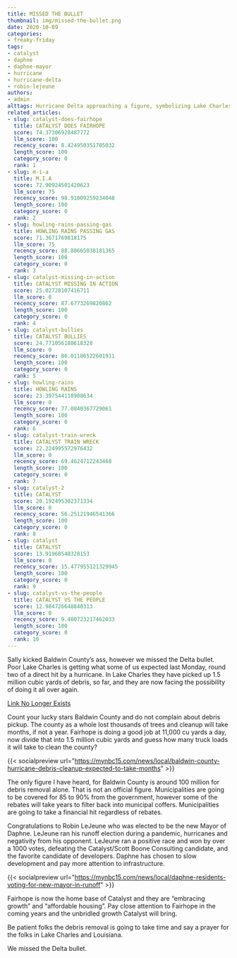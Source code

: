 ```yaml
---
title: MISSED THE BULLET
thumbnail: img/missed-the-bullet.png
date: 2020-10-09
categories:
- freaky-friday
tags:
- catalyst
- daphne
- daphne-mayor
- hurricane
- hurricane-delta
- robin-lejeune
authors:
- admin
alttags: Hurricane Delta approaching a figure, symbolizing Lake Charles facing another direct hit after significant storm damage
related_articles:
- slug: catalyst-does-fairhope
  title: CATALYST DOES FAIRHOPE
  score: 74.37306928487772
  llm_score: 100
  recency_score: 8.424950351705032
  length_score: 100
  category_score: 0
  rank: 1
- slug: m-i-a
  title: M.I.A
  score: 72.90924501420623
  llm_score: 75
  recency_score: 98.91009259234048
  length_score: 100
  category_score: 0
  rank: 2
- slug: howling-rains-passing-gas
  title: HOWLING RAINS PASSING GAS
  score: 71.3671769818175
  llm_score: 75
  recency_score: 88.88665038181365
  length_score: 100
  category_score: 0
  rank: 3
- slug: catalyst-missing-in-action
  title: CATALYST MISSING IN ACTION
  score: 25.02728107416711
  llm_score: 0
  recency_score: 87.6773269820862
  length_score: 100
  category_score: 0
  rank: 4
- slug: catalyst-bullies
  title: CATALYST BULLIES
  score: 24.771056188618328
  llm_score: 0
  recency_score: 86.01186522601911
  length_score: 100
  category_score: 0
  rank: 5
- slug: howling-rains
  title: HOWLING RAINS
  score: 23.397544118908634
  llm_score: 0
  recency_score: 77.0840367729061
  length_score: 100
  category_score: 0
  rank: 6
- slug: catalyst-train-wreck
  title: CATALYST TRAIN WRECK
  score: 22.224995572976432
  llm_score: 0
  recency_score: 69.4624712243468
  length_score: 100
  category_score: 0
  rank: 7
- slug: catalyst-2
  title: CATALYST
  score: 20.192495302371334
  llm_score: 0
  recency_score: 56.25121946541366
  length_score: 100
  category_score: 0
  rank: 8
- slug: catalyst
  title: CATALYST
  score: 13.91968540328153
  llm_score: 0
  recency_score: 15.477955121329945
  length_score: 100
  category_score: 0
  rank: 9
- slug: catalyst-vs-the-people
  title: CATALYST VS THE PEOPLE
  score: 12.984726648840313
  llm_score: 0
  recency_score: 9.400723217462033
  length_score: 100
  category_score: 0
  rank: 10
---
```

Sally kicked Baldwin County’s ass, however we missed the Delta bullet. Poor Lake Charles is getting what some of us expected last Monday, round two of a direct hit by a hurricane. In Lake Charles they have picked up 1.5 million cubic yards of debris, so far, and they are now facing the possibility of doing it all over again.

[Link No Longer Exists](https://www.washingtonpost.com/weather/2020/10/09/hurricane-delta-live-updates/)

Count your lucky stars Baldwin County and do not complain about debris pickup. The county as a whole lost thousands of trees and cleanup will take months, if not a year. Fairhope is doing a good job at 11,000 cu yards a day, now divide that into 1.5 million cubic yards and guess how many truck loads it will take to clean the county?

{{< socialpreview url="https://mynbc15.com/news/local/baldwin-county-hurricane-debris-cleanup-expected-to-take-months" >}}

The only figure I have heard, for Baldwin County is around 100 million for debris removal alone. That is not an official figure. Municipalities are going to be covered for 85 to 90% from the government, however some of the rebates will take years to filter back into municipal coffers. Municipalities are going to take a financial hit regardless of rebates.

Congratulations to Robin LeJeune who was elected to be the new Mayor of Daphne. LeJeune ran his runoff election during a pandemic, hurricanes and negativity from his opponent. LeJeune ran a positive race and won by over a 1000 votes, defeating the Catalyst/Scott Boone Consulting candidate, and the favorite candidate of developers. Daphne has chosen to slow development and pay more attention to infrastructure.

{{< socialpreview url="https://mynbc15.com/news/local/daphne-residents-voting-for-new-mayor-in-runoff" >}}

Fairhope is now the home base of Catalyst and they are “embracing growth” and “affordable housing”. Pay close attention to Fairhope in the coming years and the unbridled growth Catalyst will bring.

Be patient folks the debris removal is going to take time and say a prayer for the folks in Lake Charles and Louisiana.

We missed the Delta bullet.

